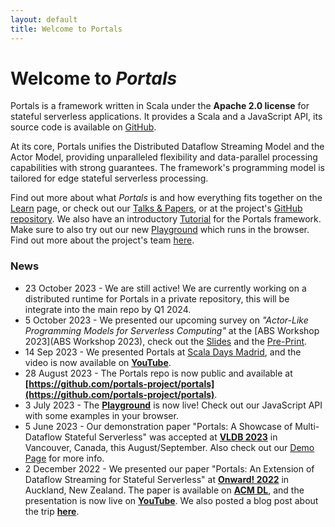 ```yaml
---
layout: default
title: Welcome to Portals
---
```


# Welcome to *Portals*

Portals is a framework written in Scala under the **Apache 2.0 license** for stateful serverless applications. It provides a Scala and a JavaScript API, its source code is available on [GitHub](https://github.com/portals-project/portals). 

At its core, Portals unifies the Distributed Dataflow Streaming Model and the Actor Model, providing unparalleled flexibility and data-parallel processing capabilities with strong guarantees. The framework's programming model is tailored for edge stateful serverless processing. 

Find out more about what *Portals* is and how everything fits together on the [Learn](/learn) page, or check out our [Talks & Papers](/talks-&-papers), or at the project's [GitHub repository](https://github.com/portals-project). We also have an introductory [Tutorial](/learn/tutorial) for the Portals framework. Make sure to also try out our new [Playground](https://www.portals-project.org/playground/) which runs in the browser. Find out more about the project's team [here](/team).

### News
* 23 October 2023 - We are still active! We are currently working on a distributed runtime for Portals in a private repository, this will be integrate into the main repo by Q1 2024.
* 5 October 2023 - We presented our upcoming survey on *"Actor-Like Programming Models for Serverless Computing"* at the [ABS Workshop 2023](ABS Workshop 2023), check out the [Slides](https://people.kth.se/~jspenger/slides/spenger23abs-slides.pdf) and the [Pre-Print](https://people.kth.se/~jspenger/pdfs/spenger23aol.pdf).
* 14 Sep 2023 - We presented Portals at [Scala Days Madrid](https://scaladays.org/madrid-2023/crossing-the-boundaries-of-stateful-streaming-and-actors-using-serverless-portals), and the video is now available on **[YouTube](https://youtu.be/Ctpif-uk7sw)**.
* 28 August 2023 - The Portals repo is now public and available at **[https://github.com/portals-project/portals](https://github.com/portals-project/portals)**.
* 3 July 2023 - The **[Playground](https://www.portals-project.org/playground/)** is now live! Check out our JavaScript API with some examples in your browser.
* 5 June 2023 - Our demonstration paper "Portals: A Showcase of Multi-Dataflow Stateful Serverless" was accepted at **[VLDB 2023](https://vldb.org/2023)** in Vancouver, Canada, this August/September. Also check out our [Demo Page](https://www.portals-project.org/vldb2023demo/) for more info.
* 2 December 2022 - We presented our paper "Portals: An Extension of Dataflow Streaming for Stateful Serverless" at **[Onward! 2022](https://2022.splashcon.org/track/splash-2022-Onward-papers)** in Auckland, New Zealand. The paper is available on **[ACM DL](https://dl.acm.org/doi/abs/10.1145/3563835.3567664)**, and the presentation is now live on **[YouTube](https://www.youtube.com/watch?v=LyLNjtENti4)**. We also posted a blog post about the trip **[here](/blog/onward-splash-22)**.

